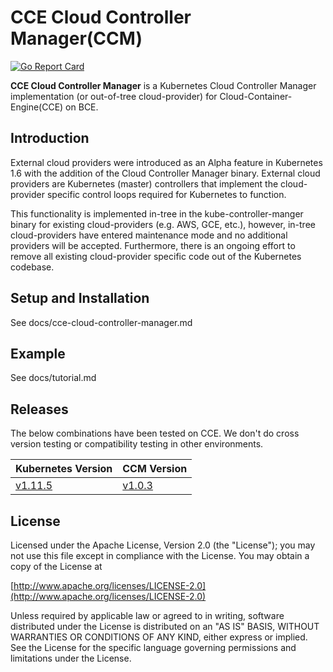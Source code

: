 # CCE Cloud Controller Manager(CCM)

[![Go Report Card](https://goreportcard.com/badge/github.com/baidu/cloud-provider-baiducloud)](https://goreportcard.com/report/github.com/baidu/cloud-provider-baiducloud)

**CCE Cloud Controller Manager** is a Kubernetes Cloud Controller Manager implementation (or out-of-tree cloud-provider) for Cloud-Container-Engine(CCE) on BCE.

## Introduction

External cloud providers were introduced as an Alpha feature in Kubernetes 1.6 with the addition of the Cloud Controller Manager binary. External cloud providers are Kubernetes (master) controllers that implement the cloud-provider specific control loops required for Kubernetes to function.

This functionality is implemented in-tree in the kube-controller-manger binary for existing cloud-providers (e.g. AWS, GCE, etc.), however, in-tree cloud-providers have entered maintenance mode and no additional providers will be accepted. Furthermore, there is an ongoing effort to remove all existing cloud-provider specific code out of the Kubernetes codebase.

## Setup and Installation

See docs/cce-cloud-controller-manager.md

## Example

See docs/tutorial.md

## Releases
The below combinations have been tested on CCE. We don't do cross version testing or compatibility testing in other environments. 

| Kubernetes Version  | CCM Version   |
|--------|--------|
| [v1.11.5](https://github.com/kubernetes/kubernetes/releases/tag/v1.11.5) | [v1.0.3](https://github.com/baidu/cloud-provider-baiducloud/releases/tag/v1.0.3)  |

## License

Licensed under the Apache License, Version 2.0 (the "License");
you may not use this file except in compliance with the License.
You may obtain a copy of the License at

[http://www.apache.org/licenses/LICENSE-2.0](http://www.apache.org/licenses/LICENSE-2.0)

Unless required by applicable law or agreed to in writing, software
distributed under the License is distributed on an "AS IS" BASIS,
WITHOUT WARRANTIES OR CONDITIONS OF ANY KIND, either express or implied.
See the License for the specific language governing permissions and
limitations under the License.
